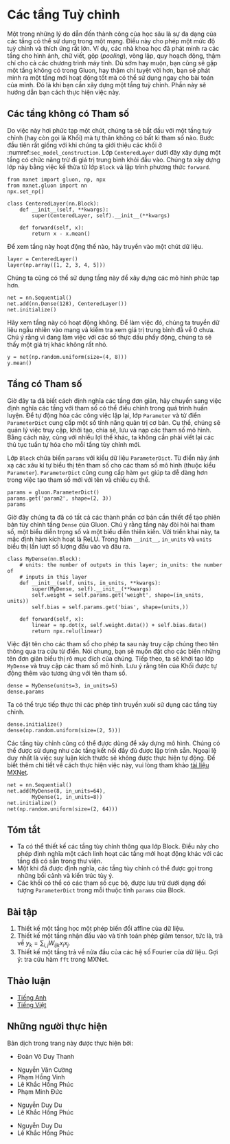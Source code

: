 <!-- ===================== Bắt đầu dịch Phần 1 ===================== -->
<!-- ========================================= REVISE PHẦN 1 - BẮT ĐẦU =================================== -->

<!--
# Custom Layers
-->

# Các tầng Tuỳ chỉnh

<!--
One of the reasons for the success of deep learning can be found in the wide range of layers that can be used in a deep network. 
This allows for a tremendous degree of customization and adaptation. 
For instance, scientists have invented layers for images, text, pooling, loops, dynamic programming, even for computer programs. 
Sooner or later you will encounter a layer that does not exist yet in Gluon, or even better, you will eventually invent a new layer that works well for your problem at hand. 
This is when it is time to build a custom layer. This section shows you how.
-->

<!-- UPDATE
One of factors behind deep learnings success is the availability of a wide range of layers that can be composed in creative ways to design architectures suitable for a wide variety of tasks.
For instance, researchers have invented layers specifically for handling images, text, looping over sequential data, performing dynamic programming, etc.
Sooner or later you will encounter (or invent) a layer that does not exist yet in Gluon,
In these cases, you must build a custom layer.
In this section, we show you how.
-->

Một trong những lý do dẫn đến thành công của học sâu là sự đa dạng của các tầng có thể sử dụng trong một mạng.
Điều này cho phép một mức độ tuỳ chỉnh và thích ứng rất lớn.
Ví dụ, các nhà khoa học đã phát minh ra các tầng cho hình ảnh, chữ viết, gộp (*pooling*), vòng lặp, quy hoạch động, thậm chí cho cả các chương trình máy tính.
Dù sớm hay muộn, bạn cũng sẽ gặp một tầng không có trong Gluon, hay thậm chí tuyệt vời hơn, bạn sẽ phát minh ra một tầng mới hoạt động tốt mà có thể sử dụng ngay cho bài toán của mình.
Đó là khi bạn cần xây dựng một tầng tuỳ chỉnh. Phần này sẽ hướng dẫn bạn cách thực hiện việc này.

<!--
## Layers without Parameters
-->

## Các tầng không có Tham số

<!--
Since this is slightly intricate, we start with a custom layer (also known as Block) that does not have any inherent parameters. 
Our first step is very similar to when we introduced blocks in :numref:`sec_model_construction`. 
The following `CenteredLayer` class constructs a layer that subtracts the mean from the input.
We build it by inheriting from the Block class and implementing the `forward` method.
-->

<!-- UPDATE
To start, we construct a custom layer (a Block) that does not have any parameters of its own. 
This should look familiar if you recall our introduction to Gluon's `Block` in :numref:`sec_model_construction`. 
The following `CenteredLayer` class simply subtracts the mean from its input. 
To build it, we simply need to inherit from the Block class and implement the `forward` method.
-->

Do việc này hơi phức tạp một chút, chúng ta sẽ bắt đầu với một tầng tuỳ chỉnh (hay còn gọi là Khối) mà tự thân không có bất kì tham số nào.
Bước đầu tiên rất giống với khi chúng ta giới thiệu các khối ở :numref:`sec_model_construction`.
Lớp `CenteredLayer` dưới đây xây dựng một tầng có chức năng trừ đi giá trị trung bình khỏi đầu vào.
Chúng ta xây dựng lớp này bằng việc kế thừa từ lớp `Block` và lập trình phương thức `forward`.

```{.python .input  n=1}
from mxnet import gluon, np, npx
from mxnet.gluon import nn
npx.set_np()

class CenteredLayer(nn.Block):
    def __init__(self, **kwargs):
        super(CenteredLayer, self).__init__(**kwargs)

    def forward(self, x):
        return x - x.mean()
```

<!--
Let us verify that our layer works as intended by feeding some data through it.
-->

Để xem tầng này hoạt động thế nào, hãy truyền vào một chút dữ liệu.

```{.python .input  n=2}
layer = CenteredLayer()
layer(np.array([1, 2, 3, 4, 5]))
```

<!--
We can now incorporate our layer as a component in constructing more complex models.
-->

Chúng ta cũng có thể sử dụng tầng này để xây dựng các mô hình phức tạp hơn.

```{.python .input  n=3}
net = nn.Sequential()
net.add(nn.Dense(128), CenteredLayer())
net.initialize()
```

<!--
Let's see whether the centering layer did its job. 
For that we send random data through the network and check whether the mean vanishes. 
Note that since we are dealing with floating point numbers, we are going to see a very small albeit typically nonzero number.
-->

<!-- UPDATE
As an extra sanity check, we can send random data through the network and check that the mean is in fact 0.
Because we are dealing with floating point numbers, we may still see a *very* small nonzero number due to quantization.
-->

Hãy xem tầng này có hoạt động không.
Để làm việc đó, chúng ta truyền dữ liệu ngẫu nhiên vào mạng và kiểm tra xem giá trị trung bình đã về 0 chưa.
Chú ý rằng vì đang làm việc với các số thực dấu phẩy động, chúng ta sẽ thấy một giá trị khác không rất nhỏ.

```{.python .input  n=4}
y = net(np.random.uniform(size=(4, 8)))
y.mean()
```

<!-- ===================== Kết thúc dịch Phần 1 ===================== -->

<!-- ===================== Bắt đầu dịch Phần 2 ===================== -->

<!-- ========================================= REVISE PHẦN 1 - KẾT THÚC ===================================-->

<!-- ========================================= REVISE PHẦN 2 - BẮT ĐẦU ===================================-->

<!--
## Layers with Parameters
-->

## Tầng có Tham số

<!--
Now that we know how to define layers in principle, let's define layers with parameters. 
These can be adjusted through training. 
In order to simplify things for an avid deep learning researcher the `Parameter` class and the `ParameterDict` dictionary provide some basic housekeeping functionality. 
In particular, they govern access, initialization, sharing, saving and loading model parameters. 
For instance, this way we do not need to write custom serialization routines for each new custom layer.
-->

<!-- UPDATE
Now that we know how to define simple layers let us move on to defining layers with parameters that can be adjusted through training. 
To automate some of the routine work the `Parameter` class and the `ParameterDict` dictionary provide some basic housekeeping functionality.
In particular, they govern access, initialization, sharing, saving and loading model parameters. 
This way, among other benefits, we will not need to write custom serialization routines for every custom layer.
-->

Giờ đây ta đã biết cách định nghĩa các tầng đơn giản, hãy chuyển sang việc định nghĩa các tầng với tham số có thể điều chỉnh trong quá trình huấn luyện. 
Để tự động hóa các công việc lặp lại, lớp `Parameter` và từ điển `ParameterDict` cung cấp một số tính năng quản trị cơ bản. 
Cụ thể, chúng sẽ quản lý việc truy cập, khởi tạo, chia sẻ, lưu và nạp các tham số mô hình. 
Bằng cách này, cùng với nhiều lợi thế khác, ta không cần phải viết lại các thủ tục tuần tự hóa cho mỗi tầng tùy chỉnh mới.

<!--
For instance, we can use the member variable `params` of the `ParameterDict` type that comes with the Block class. 
It is a dictionary that maps string type parameter names to model parameters in the `Parameter` type.
We can create a `Parameter` instance from `ParameterDict` via the `get` function.
-->

<!-- UPDATE
The `Block` class contains a `params` variable of the `ParameterDict` type. 
This dictionary maps strings representing parameter names to model parameters (of the `Parameter` type). 
The `ParameterDict` also supplied a `get` function that makes it easy to generate a new parameter with a specified name and shape.
-->
Lớp `Block` chứa biến `params` với kiểu dữ liệu `ParameterDict`.
Từ điển này ánh xạ các xâu kí tự biểu thị tên tham số cho các tham số mô hình (thuộc kiểu `Parameter`).
`ParameterDict` cũng cung cấp hàm `get` giúp ta dễ dàng hơn trong việc tạo tham số mới với tên và chiều cụ thể.

```{.python .input  n=7}
params = gluon.ParameterDict()
params.get('param2', shape=(2, 3))
params
```

<!--
Let's use this to implement our own version of the dense layer. 
It has two parameters: bias and weight. To make it a bit nonstandard, we bake in the ReLU activation as default. 
Next, we implement a fully connected layer with both weight and bias parameters.
It uses ReLU as an activation function, where `in_units` and `units` are the number of inputs and the number of outputs, respectively.
-->

<!-- UPDATE
We now have all the basic ingredients that we need to implement our own version of Gluon's `Dense` layer. 
Recall that this layer requires two parameters, one to represent the weight and another for the bias. 
In this implementation, we bake in the ReLU activation as a default.
In the `__init__`, function, `in_units` and `units` denote the number of inputs and outputs, respectively.
-->

Giờ đây chúng ta đã có tất cả các thành phần cơ bản cần thiết để tạo phiên bản tùy chỉnh tầng `Dense` của Gluon. 
Chú ý rằng tầng này đòi hỏi hai tham số, một biểu diễn trọng số và một biểu diễn thiên kiến. 
Với triển khai này, ta mặc định hàm kích hoạt là ReLU. 
Trong hàm `__init__`, `in_units` và `units` biểu thị lần lượt số lượng đầu vào và đâu ra. 

```{.python .input  n=19}
class MyDense(nn.Block):
    # units: the number of outputs in this layer; in_units: the number of
    # inputs in this layer
    def __init__(self, units, in_units, **kwargs):
        super(MyDense, self).__init__(**kwargs)
        self.weight = self.params.get('weight', shape=(in_units, units))
        self.bias = self.params.get('bias', shape=(units,))

    def forward(self, x):
        linear = np.dot(x, self.weight.data()) + self.bias.data()
        return npx.relu(linear)
```

<!--
Naming the parameters allows us to access them by name through dictionary lookup later. 
It is a good idea to give them instructive names. 
Next, we instantiate the `MyDense` class and access its model parameters.
-->

<!-- UPDATE
Naming our parameters allows us to access them by name through dictionary lookup later.
Generally, you will want to give your variables simple names that make their purpose clear.
Next, we instantiate the `MyDense` class and access its model parameters.
Note that the Block's name is automatically prepended to each Parameter's name.
-->

Việc đặt tên cho các tham số cho phép ta sau này truy cập chúng theo tên thông qua tra cứu từ điển. 
Nói chung, bạn sẽ muốn đặt cho các biến những tên đơn giản biểu thị rõ mục đích của chúng.
Tiếp theo, ta sẽ khởi tạo lớp `MyDense` và truy cập các tham số mô hình.
Lưu ý rằng tên của Khối được tự động thêm vào tương ứng với tên tham số.

```{.python .input}
dense = MyDense(units=3, in_units=5)
dense.params
```

<!--
We can directly carry out forward calculations using custom layers.
-->

Ta có thể trực tiếp thực thi các phép tính truyền xuôi sử dụng các tầng tùy chỉnh.


```{.python .input  n=20}
dense.initialize()
dense(np.random.uniform(size=(2, 5)))
```

<!--
We can also construct models using custom layers. 
Once we have that we can use it just like the built-in dense layer. 
The only exception is that in our case size inference is not automatic. 
Please consult the [MXNet documentation](http://www.mxnet.io) for details on how to do this.
-->

<!-- UPDATE
We can also construct models using custom layers.
Once we have that we can use it just like the built-in dense layer.
The only exception is that in our case, shape inference is not automatic. 
If you are interested in these bells and whisteles, please consult the [MXNet documentation](http://www.mxnet.io) for details on how to implement shape inference in custom layers.
-->

Các tầng tùy chỉnh cũng có thể được dùng để xây dựng mô hình. 
Chúng có thể được sử dụng như các tầng kết nối đầy đủ được lập trình sẵn.
Ngoại lệ duy nhất là việc suy luận kích thước sẽ không được thực hiện tự động.
Để biết thêm chi tiết về cách thực hiện việc này, vui lòng tham khảo [tài liệu MXNet](http://www.mxnet.io).

```{.python .input  n=19}
net = nn.Sequential()
net.add(MyDense(8, in_units=64),
        MyDense(1, in_units=8))
net.initialize()
net(np.random.uniform(size=(2, 64)))
```

<!-- ===================== Kết thúc dịch Phần 2 ===================== -->

<!-- ===================== Bắt đầu dịch Phần 3 ===================== -->

<!--
## Summary
-->

## Tóm tắt

<!--
* We can design custom layers via the Block class. This is more powerful than defining a block factory, since it can be invoked in many contexts.
* Blocks can have local parameters.
-->

<!-- UPDATE
* We can design custom layers via the Block class. This allows us to define flexible new layers that behave differently from any existing layers in the library.
* Once defined, custom layers can be invoked in arbitrary contexts and architectures.
* Blocks can have local parameters, which are stored as a `ParameterDict` object in each Blovk's `params` attribute.
-->

* Ta có thể thiết kế các tầng tùy chỉnh thông qua lớp Block. Điều này cho phép định nghĩa một cách linh hoạt các tầng mới hoạt động khác với các tầng đã có sẵn trong thư viện.
* Một khi đã được định nghĩa, các tầng tùy chỉnh có thể được gọi trong những bối cảnh và kiến trúc tùy ý.
* Các khối có thể có các tham số cục bộ, được lưu trữ dưới dạng đối tượng `ParameterDict` trong mỗi thuộc tính `params` của Block.

<!--
## Exercises
-->

## Bài tập

<!--
1. Design a layer that learns an affine transform of the data, i.e., it removes the mean and learns an additive parameter instead.
2. Design a layer that takes an input and computes a tensor reduction, i.e., it returns $y_k = \sum_{i, j} W_{ijk} x_i x_j$.
3. Design a layer that returns the leading half of the Fourier coefficients of the data. Hint: look up the `fft` function in MXNet.
-->

<!-- UPDATE
1. Design a layer that learns an affine transform of the data.
2. Design a layer that takes an input and computes a tensor reduction, i.e., it returns $y_k = \sum_{i, j} W_{ijk} x_i x_j$.
3. Design a layer that returns the leading half of the Fourier coefficients of the data. Hint: look up the `fft` function in MXNet.
-->

1. Thiết kế một tầng học một phép biến đổi affine của dữ liệu. 
2. Thiết kế một tầng nhận đầu vào và tính toán phép giảm tensor, tức là, trả về $y_k = \sum_{i, j} W_{ijk} x_i x_j$. 
3. Thiết kế một tầng trả về nửa đầu của các hệ số Fourier của dữ liệu. Gợi ý: tra cứu hàm `fft` trong MXNet. 

<!-- ===================== Kết thúc dịch Phần 3 ===================== -->
<!-- ========================================= REVISE PHẦN 2 - KẾT THÚC ===================================-->

<!--
## [Discussions](https://discuss.mxnet.io/t/2328)
-->

## Thảo luận
* [Tiếng Anh](https://discuss.mxnet.io/t/2328)
* [Tiếng Việt](https://forum.machinelearningcoban.com/c/d2l)

## Những người thực hiện
Bản dịch trong trang này được thực hiện bởi:
<!--
Tác giả của mỗi Pull Request điền tên mình và tên những người review mà bạn thấy
hữu ích vào từng phần tương ứng. Mỗi dòng một tên, bắt đầu bằng dấu `*`.

Lưu ý:
* Nếu reviewer không cung cấp tên, bạn có thể dùng tên tài khoản GitHub của họ
với dấu `@` ở đầu. Ví dụ: @aivivn.

* Tên đầy đủ của các reviewer có thể được tìm thấy tại https://github.com/aivivn/d2l-vn/blob/master/docs/contributors_info.md
-->

* Đoàn Võ Duy Thanh
<!-- Phần 1 -->
* Nguyễn Văn Cường
* Phạm Hồng Vinh
* Lê Khắc Hồng Phúc
* Phạm Minh Đức
<!-- Phần 2 -->
* Nguyễn Duy Du
* Lê Khắc Hồng Phúc

<!-- Phần 3 -->
* Nguyễn Duy Du
* Lê Khắc Hồng Phúc
